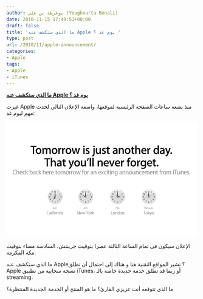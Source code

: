 ```yaml
---
author: يوغرطة بن علي (Youghourta Benali)
date: 2010-11-15 17:49:51+00:00
draft: false
title: 'ما الذي ستكشف عنه Apple يوم غد ؟ '
type: post
url: /2010/11/apple-announcement/
categories:
- Apple
tags:
- Apple
- iTunes
---
```


**[ما الذي ستكشف عنه Apple يوم غد ؟](https://www.it-scoop.com/2010/11/apple-announcement/)**




غيرت Apple منذ بضعة ساعات الصفحة الرئيسية لموقعها، واضعة الإعلان التالي لحدث مهم ليوم غد:




[![](Apple-16-1162010.jpg)
](https://www.it-scoop.com/2010/11/apple-announcement/)





الإعلان سيكون في تمام الساعة الثالثة عصرا بتوقيت جرينتش، السادسة مساء بتوقيت مكة المكرمة.

ما الذي ستكشف عنه Apple؟ تشير المواقع التقنية هنا و هناك إلى احتمال أن تطلق Apple نسخة سحابية من تطبيق iTunes، أو ربما قد تطلق خدمة جديدة خاصة بالـ streaming.

ما الذي تتوقعه أنت عزيزي القارئ؟ ما هو المنتج أو الخدمة الجديدة المنتظرة؟
